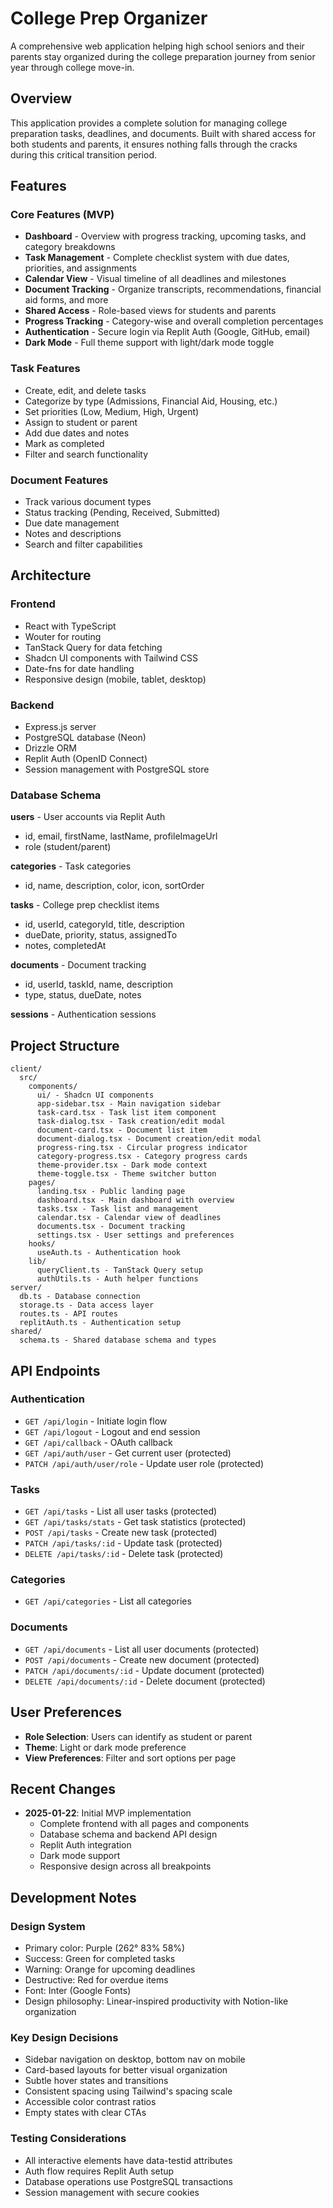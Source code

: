# College Prep Organizer

A comprehensive web application helping high school seniors and their parents stay organized during the college preparation journey from senior year through college move-in.

## Overview

This application provides a complete solution for managing college preparation tasks, deadlines, and documents. Built with shared access for both students and parents, it ensures nothing falls through the cracks during this critical transition period.

## Features

### Core Features (MVP)
- **Dashboard** - Overview with progress tracking, upcoming tasks, and category breakdowns
- **Task Management** - Complete checklist system with due dates, priorities, and assignments
- **Calendar View** - Visual timeline of all deadlines and milestones
- **Document Tracking** - Organize transcripts, recommendations, financial aid forms, and more
- **Shared Access** - Role-based views for students and parents
- **Progress Tracking** - Category-wise and overall completion percentages
- **Authentication** - Secure login via Replit Auth (Google, GitHub, email)
- **Dark Mode** - Full theme support with light/dark mode toggle

### Task Features
- Create, edit, and delete tasks
- Categorize by type (Admissions, Financial Aid, Housing, etc.)
- Set priorities (Low, Medium, High, Urgent)
- Assign to student or parent
- Add due dates and notes
- Mark as completed
- Filter and search functionality

### Document Features
- Track various document types
- Status tracking (Pending, Received, Submitted)
- Due date management
- Notes and descriptions
- Search and filter capabilities

## Architecture

### Frontend
- React with TypeScript
- Wouter for routing
- TanStack Query for data fetching
- Shadcn UI components with Tailwind CSS
- Date-fns for date handling
- Responsive design (mobile, tablet, desktop)

### Backend
- Express.js server
- PostgreSQL database (Neon)
- Drizzle ORM
- Replit Auth (OpenID Connect)
- Session management with PostgreSQL store

### Database Schema

**users** - User accounts via Replit Auth
- id, email, firstName, lastName, profileImageUrl
- role (student/parent)

**categories** - Task categories
- id, name, description, color, icon, sortOrder

**tasks** - College prep checklist items
- id, userId, categoryId, title, description
- dueDate, priority, status, assignedTo
- notes, completedAt

**documents** - Document tracking
- id, userId, taskId, name, description
- type, status, dueDate, notes

**sessions** - Authentication sessions

## Project Structure

```
client/
  src/
    components/
      ui/ - Shadcn UI components
      app-sidebar.tsx - Main navigation sidebar
      task-card.tsx - Task list item component
      task-dialog.tsx - Task creation/edit modal
      document-card.tsx - Document list item
      document-dialog.tsx - Document creation/edit modal
      progress-ring.tsx - Circular progress indicator
      category-progress.tsx - Category progress cards
      theme-provider.tsx - Dark mode context
      theme-toggle.tsx - Theme switcher button
    pages/
      landing.tsx - Public landing page
      dashboard.tsx - Main dashboard with overview
      tasks.tsx - Task list and management
      calendar.tsx - Calendar view of deadlines
      documents.tsx - Document tracking
      settings.tsx - User settings and preferences
    hooks/
      useAuth.ts - Authentication hook
    lib/
      queryClient.ts - TanStack Query setup
      authUtils.ts - Auth helper functions
server/
  db.ts - Database connection
  storage.ts - Data access layer
  routes.ts - API routes
  replitAuth.ts - Authentication setup
shared/
  schema.ts - Shared database schema and types
```

## API Endpoints

### Authentication
- `GET /api/login` - Initiate login flow
- `GET /api/logout` - Logout and end session
- `GET /api/callback` - OAuth callback
- `GET /api/auth/user` - Get current user (protected)
- `PATCH /api/auth/user/role` - Update user role (protected)

### Tasks
- `GET /api/tasks` - List all user tasks (protected)
- `GET /api/tasks/stats` - Get task statistics (protected)
- `POST /api/tasks` - Create new task (protected)
- `PATCH /api/tasks/:id` - Update task (protected)
- `DELETE /api/tasks/:id` - Delete task (protected)

### Categories
- `GET /api/categories` - List all categories

### Documents
- `GET /api/documents` - List all user documents (protected)
- `POST /api/documents` - Create new document (protected)
- `PATCH /api/documents/:id` - Update document (protected)
- `DELETE /api/documents/:id` - Delete document (protected)

## User Preferences

- **Role Selection**: Users can identify as student or parent
- **Theme**: Light or dark mode preference
- **View Preferences**: Filter and sort options per page

## Recent Changes

- **2025-01-22**: Initial MVP implementation
  - Complete frontend with all pages and components
  - Database schema and backend API design
  - Replit Auth integration
  - Dark mode support
  - Responsive design across all breakpoints

## Development Notes

### Design System
- Primary color: Purple (262° 83% 58%)
- Success: Green for completed tasks
- Warning: Orange for upcoming deadlines
- Destructive: Red for overdue items
- Font: Inter (Google Fonts)
- Design philosophy: Linear-inspired productivity with Notion-like organization

### Key Design Decisions
- Sidebar navigation on desktop, bottom nav on mobile
- Card-based layouts for better visual organization
- Subtle hover states and transitions
- Consistent spacing using Tailwind's spacing scale
- Accessible color contrast ratios
- Empty states with clear CTAs

### Testing Considerations
- All interactive elements have data-testid attributes
- Auth flow requires Replit Auth setup
- Database operations use PostgreSQL transactions
- Session management with secure cookies
